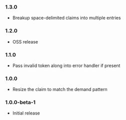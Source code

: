 ### 1.3.0

* Breakup space-delimited claims into multiple entries

### 1.2.0

* OSS release

### 1.1.0

* Pass invalid token along into error handler if present

### 1.0.0

* Resize the claim to match the demand pattern

### 1.0.0-beta-1

* Initial release